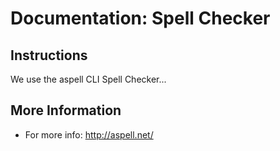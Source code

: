 # Documentation: Spell Checker

## Instructions
We use the aspell CLI Spell Checker...

## More Information
- For more info: http://aspell.net/
